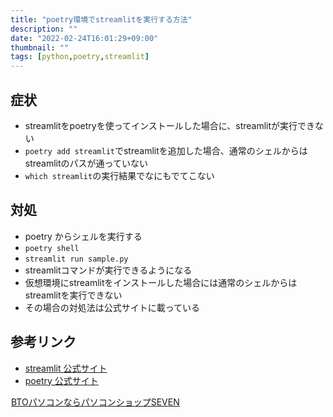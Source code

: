 ```yaml
---
title: "poetry環境でstreamlitを実行する方法"
description: ""
date: "2022-02-24T16:01:29+09:00"
thumbnail: ""
tags: [python,poetry,streamlit]
---
```

## 症状
- streamlitをpoetryを使ってインストールした場合に、streamlitが実行できない
- ```poetry add streamlit```でstreamlitを追加した場合、通常のシェルからはstreamlitのパスが通っていない
- ```which streamlit```の実行結果でなにもでてこない 

## 対処
- poetry からシェルを実行する
- ```poetry shell```
- ```streamlit run sample.py```
- streamlitコマンドが実行できるようになる
- 仮想環境にstreamlitをインストールした場合には通常のシェルからはstreamlitを実行できない
- その場合の対処法は公式サイトに載っている


## 参考リンク
- [streamlit 公式サイト](https://streamlit.io/)
- [poetry 公式サイト](https://python-poetry.org/)


<a href="//ck.jp.ap.valuecommerce.com/servlet/referral?sid=3563352&pid=887689136" rel="nofollow"><img src="//ad.jp.ap.valuecommerce.com/servlet/gifbanner?sid=3563352&pid=887689136" height="1" width="1" border="0">BTOパソコンならパソコンショップSEVEN</a>
